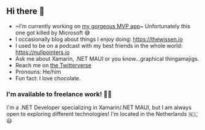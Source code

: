 ## Hi there 👋

- ~I’m currently working on [my gorgeous MVP app](https://www.github.com/sthewissen/mvp)~ Unfortunately this one got killed by Microsoft 😅
- I occasionally blog about things I enjoy doing: https://thewissen.io
- I used to be on a podcast with my best friends in the whole world: https://nullpointers.io
- Ask me about Xamarin, .NET MAUI or you know...graphical thingamajigs.
- Reach me on [the Twitterverse](https://twitter.com/devnl)
- Pronouns: He/him
- Fun fact: I love chocolate.

### I'm available to freelance work! 🧑‍💻
I'm a .NET Developer specializing in Xamarin/.NET MAUI, but I am always open to exploring different technologies! I'm located in the Netherlands 🇳🇱😃
